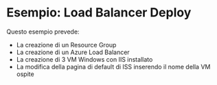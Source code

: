 # Esempio: Load Balancer Deploy
Questo esempio prevede:

- La creazione di un Resource Group
- La creazione di un Azure Load Balancer
- La creazione di 3 VM Windows con IIS installato
- La modifica della pagina di default di ISS inserendo il nome della VM ospite
